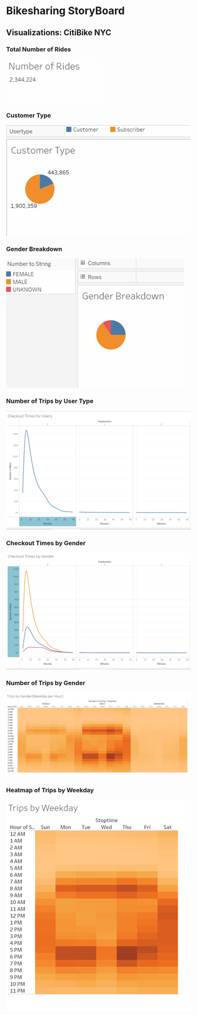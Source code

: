 # Bikesharing StoryBoard

## Visualizations: CitiBike NYC 


### Total Number of Rides
![](https://github.com/MarielaKaradzhova/bikesharing/blob/main/resources/number_rides.png)


### Customer Type
![](https://github.com/MarielaKaradzhova/bikesharing/blob/main/resources/customer_type.png)


### Gender Breakdown

![](https://github.com/MarielaKaradzhova/bikesharing/blob/main/resources/gender_breakdown.png)



### Number of Trips by User Type
![](https://github.com/MarielaKaradzhova/bikesharing/blob/main/resources/trips_users.png)


### Checkout Times by Gender
![](https://github.com/MarielaKaradzhova/bikesharing/blob/main/resources/checkout_gender.png)


### Number of Trips by Gender
![](https://github.com/MarielaKaradzhova/bikesharing/blob/main/resources/trips_gender.png)


### Heatmap of Trips by Weekday
![](https://github.com/MarielaKaradzhova/bikesharing/blob/main/resources/heatmap_week.png)
